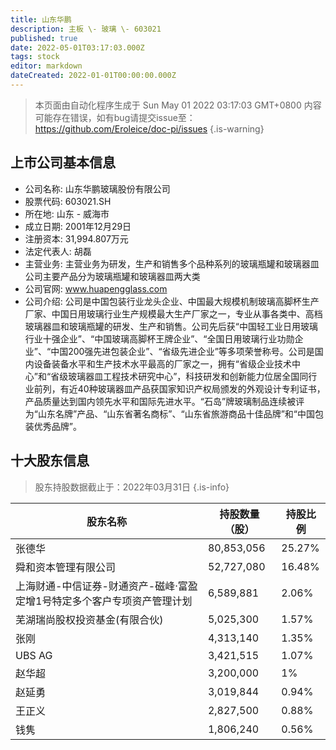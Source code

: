```yaml
---
title: 山东华鹏
description: 主板 \- 玻璃 \- 603021
published: true
date: 2022-05-01T03:17:03.000Z
tags: stock
editor: markdown
dateCreated: 2022-01-01T00:00:00.000Z
---
```


> 本页面由自动化程序生成于 Sun May 01 2022 03:17:03 GMT+0800
> 内容可能存在错误，如有bug请提交issue至：https://github.com/Eroleice/doc-pi/issues
{.is-warning}

## 上市公司基本信息
- 公司名称: 山东华鹏玻璃股份有限公司
- 股票代码: 603021.SH
- 所在地: 山东 - 威海市
- 成立日期: 2001年12月29日
- 注册资本: 31,994.807万元
- 法定代表人: 胡磊
- 主营业务: 主营业务为研发，生产和销售多个品种系列的玻璃瓶罐和玻璃器皿公司主要产品分为玻璃瓶罐和玻璃器皿两大类
- 公司官网: www.huapengglass.com
- 公司介绍: 公司是中国包装行业龙头企业、中国最大规模机制玻璃高脚杯生产厂家、中国日用玻璃行业生产规模最大生产厂家之一，专业从事各类中、高档玻璃器皿和玻璃瓶罐的研发、生产和销售。公司先后获“中国轻工业日用玻璃行业十强企业”、“中国玻璃高脚杯王牌企业”、“全国日用玻璃行业功勋企业”、“中国200强先进包装企业”、“省级先进企业”等多项荣誉称号。公司是国内设备装备水平和生产技术水平最高的厂家之一，拥有“省级企业技术中心”和“省级玻璃器皿工程技术研究中心”，科技研发和创新能力位居全国同行业前列，有近40种玻璃器皿产品获国家知识产权局颁发的外观设计专利证书，产品质量达到国内领先水平和国际先进水平。“石岛”牌玻璃制品连续被评为“山东名牌”产品、“山东省著名商标”、“山东省旅游商品十佳品牌”和“中国包装优秀品牌”。


## 十大股东信息
> 股东持股数据截止于：2022年03月31日
{.is-info}

| 股东名称 | 持股数量（股） | 持股比例 |
| --- | --- | --- |
| 张德华 | 80,853,056 | 25.27% |
| 舜和资本管理有限公司 | 52,727,080 | 16.48% |
| 上海财通-中信证券-财通资产-磁峰·富盈定增1号特定多个客户专项资产管理计划 | 6,589,881 | 2.06% |
| 芜湖瑞尚股权投资基金(有限合伙) | 5,025,300 | 1.57% |
| 张刚 | 4,313,140 | 1.35% |
| UBS AG | 3,421,515 | 1.07% |
| 赵华超 | 3,200,000 | 1% |
| 赵延勇 | 3,019,844 | 0.94% |
| 王正义 | 2,827,500 | 0.88% |
| 钱隽 | 1,806,240 | 0.56% |




